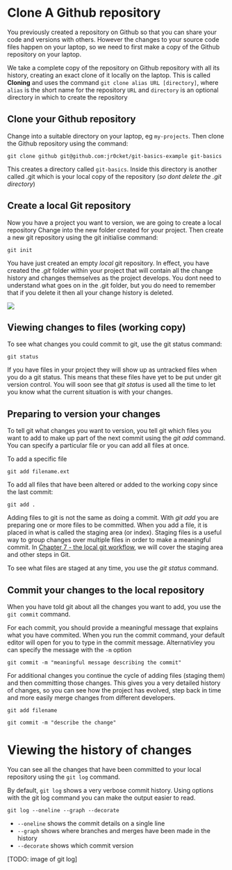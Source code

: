 # Clone A Github repository

You previously created a repository on Github so that you can share your code and versions with others.  However the changes to your source code files happen on your laptop, so we need to first make a copy of the Github repository on your laptop.

We take a complete copy of the repository on Github repository with all its history, creating an exact clone of it locally on the laptop.  This is called **Cloning** and uses the command `git clone alias URL [directory]`, where `alias` is the short name for the repository `URL` and `directory` is an optional directory in which to create the repository

## Clone your Github repository

Change into a suitable directory on your laptop, eg `my-projects`.  Then clone the Github repository using the command:

```shell
git clone github git@github.com:jr0cket/git-basics-example git-basics
```


This creates a directory called `git-basics`.  Inside this directory is another called .git which is your local copy of the repository (_so dont delete the .git directory_)



## Create a local Git repository

Now you have a project you want to version, we are going to create a local repository
Change into the new folder created for your project.  Then create a new git repository using the git initialise command:

```shell
git init
```

You have just created an empty *local* git repository.  In effect, you have created the *.git* folder within your project that will contain all the change history and changes themselves as the project develops.  You dont need to understand what goes on in the .git folder, but you do need to remember that if you delete it then all your change history is deleted.

<img class="img-topic" src="images/git-local-workflow.png">

## Viewing changes to files (working copy)

To see what changes you could commit to git, use the git status command:
```
git status
```

If you have files in your project they will show up as untracked files when you do a git status.  This means that these files have yet to be put under git version control.  You will soon see that *git status* is used all the time to let you know what the current situation is with your changes.

## Preparing to version your changes

To tell git what changes you want to version, you tell git which files you want to add to make up part of the next commit using the *git add* command.  You can specify a particular file or you can add all files at once.

To add a specific file

```
git add filename.ext
```

To add all files that have been altered or added to the working copy since the last commit:

```
git add .
```

Adding files to git is not the same as doing a commit.  With *git add* you are preparing one or more files to be committed.  When you add a file, it is placed in what is called the staging area (or index).  Staging files is a useful way to group changes over multiple files in order to make a meaningful commit.  In [Chapter 7 - the local git workflow](#chapter07), we will cover the staging area and other steps in Git.

To see what files are staged at any time, you use the *git status* command.

## Commit your changes to the local repository

When you have told git about all the changes you want to add, you use the `git commit` command.

For each commit, you should provide a meaningful message that explains what you have commited.  When you run the commit command, your default editor will open for you to type in the commit message.  Alternativley you can specify the message with the `-m` option

```
git commit -m "meaningful message describing the commit"
```

For additional changes you continue the cycle of adding files (staging them) and then committing those changes.  This gives you a very detailed history of changes, so you can see how the project has evolved, step back in time and more easily merge changes from different developers.

```
git add filename
```


```
git commit -m "describe the change"
```

# Viewing the history of changes

You can see all the changes that have been committed to your local repository using the `git log` command.

By default, `git log` shows a very verbose commit history.  Using options with the git log command you can make the output easier to read.

```
git log --oneline --graph --decorate
```

* `--oneline` shows the commit details on a single line
* `--graph` shows where branches and merges have been made in the history
* `--decorate` shows which commit version

[TODO: image of git log]
